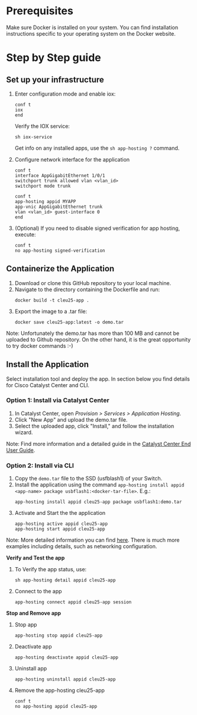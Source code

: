 # Prerequisites

Make sure Docker is installed on your system. You can find installation instructions specific to your operating system on the Docker website.

# Step by Step guide

## Set up your infrastructure

1. Enter configuration mode and enable iox:

   ```
   conf t
   iox
   end
   ```

   Verify the IOX service:
   ```
   sh iox-service 
   ```
   Get info on any installed apps, use the `sh app-hosting ?` command.

2. Configure network interface for the application
    ```iox
   conf t
   interface AppGigabitEthernet 1/0/1
   switchport trunk allowed vlan <vlan_id>
   switchport mode trunk  
   ```
   ```iox
   conf t
   app-hosting appid MYAPP 
   app-vnic AppGigabitEthernet trunk 
   vlan <vlan_id> guest-interface 0 
   end
   ```
3. (Optional) If you need to disable signed verification for app hosting, execute:

   ```
   conf t
   no app-hosting signed-verification
   ```

## Containerize the Application

1. Download or clone this GitHub repository to your local machine.
2. Navigate to the directory containing the Dockerfile and run:
   ```
   docker build -t cleu25-app .
   ```
3. Export the image to a .tar file:
   ```
   docker save cleu25-app:latest -o demo.tar
   ```

Note: Unfortunately the demo.tar has more than 100 MB and cannot be uploaded to Github repository. On the other hand, it is the great opportunity to try docker commands :-)

## Install the Application

Select installation tool and deploy the app. In section below you find details for Cisco Catalyst Center and CLI.

### Option 1: Install via Catalyst Center

1. In Catalyst Center, open *Provision > Services > Application Hosting*.
2. Click "New App" and upload the demo.tar file.
3. Select the uploaded app, click "Install," and follow the installation wizard.

Note: Find more information and a detailed guide in the [Catalyst Center End User Guide](https://www.cisco.com/c/en/us/td/docs/cloud-systems-management/network-automation-and-management/catalyst-center/2-3-7/user_guide/b_cisco_catalyst_center_user_guide_237/b_cisco_dna_center_ug_2_3_7_chapter_01111.html?bookSearch=true#id_132431).

### Option 2: Install via CLI

1. Copy the `demo.tar` file to the SSD (usfblash1) of your Switch.
2. Install the application using the command  `app-hosting install appid <app-name> package usbflash1:<docker-tar-file>`. E.g.:
   ```
   app-hosting install appid cleu25-app package usbflash1:demo.tar
   ```
3. Activate and Start the the application
   ```
   app-hosting active appid cleu25-app 
   app-hosting start appid cleu25-app 
   ```

Note: More detailed information you can find [here](https://developer.cisco.com/docs/app-hosting/#!getting-cat9k-setup). There is much more examples including details, such as networking configuration.

**Verify and Test the app**

1. To Verify the app status, use:

   ```
   sh app-hosting detail appid cleu25-app 
   ```
2. Connect to the app

   ```
   app-hosting connect appid cleu25-app session   
   ```

**Stop and Remove app**

1. Stop app
   ```iox
   app-hosting stop appid cleu25-app
   ```
2. Deactivate app
   ```iox
   app-hosting deactivate appid cleu25-app
   ```
3. Uninstall app
   ```iox
   app-hosting uninstall appid cleu25-app
   ```
4. Remove the app-hosting cleu25-app
   ```iox
   conf t
   no app-hosting appid cleu25-app   
   ```
